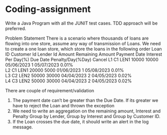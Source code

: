 # Coding-assignment
Write a Java Program with all the JUNIT test cases. TDD approach will be preferred. 

Problem Statement
There is a scenario where thousands of loans are flowing into one store, assume any way of transmission of Loans. We need to create a one loan store, which store the loans in the following order
Loan ID	Customer Id	Lender Id	Amount	Remaining Amount	Payment Date	Interest Per Day(%)	Due Date	Penalty/Day(%Day)	Cancel
L1			C1			LEN1	10000		10000			05/06/2023				1			05/07/2023	0.01%	
L2			C1			LEN1	20000		5000			01/06/2023				1			05/08/2023	0.01%	
L3			C2			LEN2	50000		30000			04/04/2023				2			04/05/2023	0.02%	
L4			C3			LEN2	50000		30000			04/04/2023				2			04/05/2023	0.02%	

There are couple of requirement/validation
1.	The payment date can’t be greater than the Due Date. If its greater we have to reject the Loan and thrown the exception
2.	We need to write an aggregation on the remaining amount, Interest and Penalty Group by Lender, Group by Interest and Group by Customer ID. 
3.	If the Loan crosses the due date, it should write an alert in the log message.

